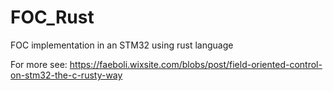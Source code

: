 # FOC_Rust
FOC implementation in an STM32 using rust language

For more see:
https://faeboli.wixsite.com/blobs/post/field-oriented-control-on-stm32-the-c-rusty-way 
